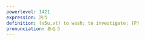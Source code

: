 ```yaml
---
powerlevel: 1421
expression: 洗う
definition: (v5u,vt) to wash; to investigate; (P)
pronunciation: あらう
---
```

